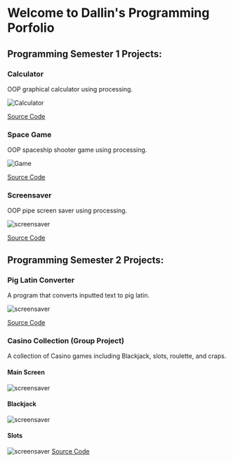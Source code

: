 # Welcome to Dallin's Programming Porfolio

## Programming Semester 1 Projects: 

### Calculator

OOP graphical calculator using processing.

![Calculator](https://github.com/stock-fishy14/Programming_Portfolio/blob/gh-pages/images/calc.png?raw=true)

[Source Code](https://github.com/stock-fishy14/Programming_Portfolio/tree/gh-pages/src/calc)

### Space Game

OOP spaceship shooter game using processing.

![Game](https://github.com/stock-fishy14/Programming_Portfolio/blob/gh-pages/images/ship.png?raw=true)

[Source Code](https://github.com/stock-fishy14/Programming_Portfolio/tree/gh-pages/src/spacegame)

### Screensaver

OOP pipe screen saver using processing.

![screensaver](https://github.com/stock-fishy14/Programming_Portfolio/blob/gh-pages/images/screensave.png?raw=true)

[Source Code](https://github.com/stock-fishy14/Programming_Portfolio/tree/gh-pages/src/screensaver)

## Programming Semester 2 Projects:

### Pig Latin Converter

A program that converts inputted text to pig latin.

![screensaver](https://github.com/stock-fishy14/Programming_Portfolio/blob/gh-pages/images/piglatin.png?raw=true)

[Source Code](https://github.com/stock-fishy14/Programming_Portfolio/tree/gh-pages/src/piglatin)

### Casino Collection (Group Project)

A collection of Casino games including Blackjack, slots, roulette, and craps.

#### Main Screen
![screensaver](https://github.com/stock-fishy14/Programming_Portfolio/blob/gh-pages/images/CasionCollectionMain.png?raw=true)
#### Blackjack
![screensaver](https://github.com/stock-fishy14/Programming_Portfolio/blob/gh-pages/images/CasinoCollectionBlackjack.png?raw=true)
#### Slots
![screensaver](https://github.com/stock-fishy14/Programming_Portfolio/blob/gh-pages/images/CasinoCollectionSlots.png?raw=true)
[Source Code](https://github.com/SlySlinky/Games/tree/main)

